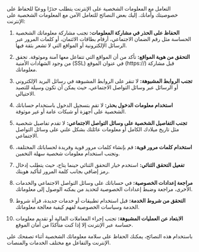 التعامل مع المعلومات الشخصية على الإنترنت يتطلب حذرًا ووعيًا للحفاظ على خصوصيتك وأمانك. إليك بعض النصائح للتعامل الآمن مع المعلومات الشخصية على الإنترنت:

1. **الحفاظ على الحذر في مشاركة المعلومات:** تجنب مشاركة معلوماتك الشخصية الحساسة مثل رقم الضمان الاجتماعي، أرقام بطاقات الائتمان، أو كلمات المرور عبر الرسائل الإلكترونية أو المواقع التي لا تشعر بثقة فيها.

2. **التحقق من هوية المواقع:** تأكد من أن المواقع التي تتفاعل معها آمنة وموثوقة. تحقق من وجود الشهادات الأمنية (SSL) في عنوان الموقع (https://) قبل مشاركة معلوماتك.

3. **تجنب الروابط المشبوهة:** لا تنقر على الروابط المشبوهة في رسائل البريد الإلكتروني أو الرسائل عبر وسائل التواصل الاجتماعي، حيث يمكن أن تكون وسيلة للتصيد الاحتيالي.

4. **استخدام معلومات الدخول بحذر:** لا تقم بتسجيل الدخول باستخدام حساباتك الشخصية على أجهزة أو شبكات عامة أو غير موثوقة.

5. **تجنب التفاصيل الشخصية على وسائل التواصل الاجتماعي:** لا تقدم تفاصيل شخصية مثل تاريخ ميلادك الكامل أو معلومات عائلتك بشكل علني على وسائل التواصل الاجتماعي.

6. **استخدام كلمات مرور قوية:** قم بإنشاء كلمات مرور قوية وفريدة لحساباتك المختلفة، وتجنب استخدام معلومات شخصية سهلة التخمين.

7. **تفعيل التحقق الثنائي:** استخدم خيار التحقق الثنائي حينما يتاح، حيث يتطلب إدخال رمز إضافي بجانب كلمة المرور لتأكيد هويتك.

8. **مراجعة إعدادات الخصوصية:** في حساباتك على وسائل التواصل الاجتماعي والخدمات الأخرى، مراجعة وضبط إعدادات الخصوصية لتحديد من يمكنه الوصول إلى معلوماتك.

9. **التحقق من شروط الخدمة:** قبل استخدام تطبيقات أو خدمات جديدة، قرأة شروط الخدمة وسياسات الخصوصية لفهم كيفية معالجة معلوماتك.

10. **الابتعاد عن العمليات المشبوهة:** تجنب إجراء المعاملات المالية أو تقديم معلومات حساسة عبر الإنترنت إلا إذا كنت متأكدًا من أمان الموقع.

باستخدام هذه النصائح، يمكنك الحفاظ على سلامة معلوماتك الشخصية أثناء تصفحك على الإنترنت والتفاعل مع مختلف الخدمات والمنصات.